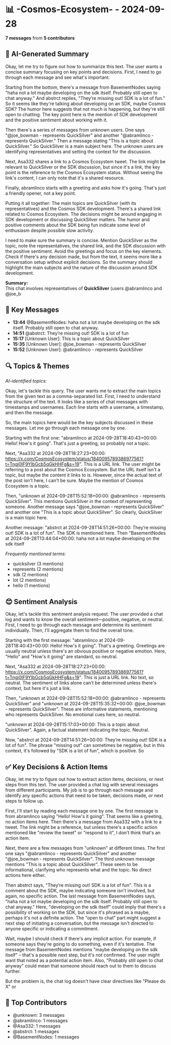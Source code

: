 # 📊 -Cosmos-Ecosystem- - 2024-09-28
**7 messages** from **5 contributors**

## 📝 AI-Generated Summary
<think>
Okay, let me try to figure out how to summarize this text. The user wants a concise summary focusing on key points and decisions. First, I need to go through each message and see what's important.

Starting from the bottom, there's a message from BasementNodes saying "haha not a lot maybe developing on the sdk itself. Probably still open to chat anyway." And abstrct replies, "They’re missing out! SDK is a lot of fun." So it seems like they're talking about developing on an SDK, maybe Cosmos SDK? The humor here suggests that not much is happening, but they're still open to chatting. The key point here is the mention of SDK development and the positive sentiment about working with it.

Then there's a series of messages from unknown users. One says "@joe_bowman - represents QuickSilver" and another "@abramlinco - represents QuickSilver." Then a message stating "This is a topic about QuickSilver." So QuickSilver is a main subject here. The unknown users are identifying representatives and setting the context for the discussion.

Next, Asa332 shares a link to a Cosmos Ecosystem tweet. The link might be relevant to QuickSilver or the SDK discussion, but since it's a link, the key point is the reference to the Cosmos Ecosystem status. Without seeing the link's content, I can only note that it's a shared resource.

Finally, abramlinco starts with a greeting and asks how it's going. That's just a friendly opener, not a key point.

Putting it all together: The main topics are QuickSilver (with its representatives) and the Cosmos SDK development. There's a shared link related to Cosmos Ecosystem. The decisions might be around engaging in SDK development or discussing QuickSilver matters. The humor and positive comments about the SDK being fun indicate some level of enthusiasm despite possible slow activity.

I need to make sure the summary is concise. Mention QuickSilver as the topic, note the representatives, the shared link, and the SDK discussion with the positive sentiment. Avoid the greetings and focus on the key elements. Check if there's any decision made, but from the text, it seems more like a conversation setup without explicit decisions. So the summary should highlight the main subjects and the nature of the discussion around SDK development.
</think>

**Summary:**  
This chat involves representatives of **QuickSilver** (users @abramlinco and @joe_b

## 💬 Key Messages
- **13:44** @BasementNodes: haha not a lot maybe developing on the sdk itself. Probably still open to chat anyway.
- **14:51** @abstrct: They’re missing out! SDK is a lot of fun
- **15:17** [Unknown User]: This is a topic about QuickSilver
- **15:35** [Unknown User]: @joe_bowman - represents QuickSilver
- **15:52** [Unknown User]: @abramlinco - represents QuickSilver

## 🔍 Topics & Themes
*AI-identified topics:*
> <think>
Okay, let's tackle this query. The user wants me to extract the main topics from the given text as a comma-separated list. First, I need to understand the structure of the text. It looks like a series of chat messages with timestamps and usernames. Each line starts with a username, a timestamp, and then the message.

So, the main topics here would be the key subjects discussed in these messages. Let me go through each message one by one. 

Starting with the first one: "abramlinco at 2024-09-28T18:40:43+00:00: Hello! How's it going". That's just a greeting, so probably not a topic. 

Next, "Asa332 at 2024-09-28T18:27:23+00:00: https://x.com/CosmosEcosystem/status/1840095789386977561?t=Tngj0IF9YIbGcb5qGkHHFg&s=19". This is a URL link. The user might be referring to a post about the Cosmos Ecosystem. But the URL itself isn't a topic, but maybe the content it links to is. However, since the actual text of the post isn't here, I can't be sure. Maybe the mention of Cosmos Ecosystem is a topic.

Then, "unknown at 2024-09-28T15:52:18+00:00: @abramlinco - represents QuickSilver". This mentions QuickSilver in the context of representing someone. Another message says "@joe_bowman - represents QuickSilver" and another one "This is a topic about QuickSilver". So clearly, QuickSilver is a main topic here. 

Another message: "abstrct at 2024-09-28T14:51:26+00:00: They’re missing out! SDK is a lot of fun". The SDK is mentioned here. Then "BasementNodes at 2024-09-28T13:44:04+00:00: haha not a lot maybe developing on the sdk itself

*Frequently mentioned terms:*
- quicksilver (3 mentions)
- represents (2 mentions)
- sdk (2 mentions)
- lot (2 mentions)
- hello (1 mentions)

## 😊 Sentiment Analysis
<think>
Okay, let's tackle this sentiment analysis request. The user provided a chat log and wants to know the overall sentiment—positive, negative, or neutral. First, I need to go through each message and determine its sentiment individually. Then, I'll aggregate them to find the overall tone.

Starting with the first message: "abramlinco at 2024-09-28T18:40:43+00:00: Hello! How's it going". That's a greeting. Greetings are usually neutral unless there's an obvious positive or negative emotion. Here, "Hello" and "How's it going" are standard, so neutral.

Next, "Asa332 at 2024-09-28T18:27:23+00:00: https://x.com/CosmosEcosystem/status/1840095789386977561?t=Tngj0IF9YIbGcb5qGkHHFg&s=19". This is just a URL link. No text, so neutral. The sentiment of links alone can't be determined unless there's context, but here it's just a link.

Then, "unknown at 2024-09-28T15:52:18+00:00: @abramlinco - represents QuickSilver" and "unknown at 2024-09-28T15:35:32+00:00: @joe_bowman - represents QuickSilver". These are informative statements, mentioning who represents QuickSilver. No emotional cues here, so neutral.

"unknown at 2024-09-28T15:17:03+00:00: This is a topic about QuickSilver". Again, a factual statement indicating the topic. Neutral.

Now, "abstrct at 2024-09-28T14:51:26+00:00: They’re missing out! SDK is a lot of fun". The phrase "missing out" can sometimes be negative, but in this context, it's followed by "SDK is a lot of fun", which is positive. So

## ✅ Key Decisions & Action Items
<think>
Okay, let me try to figure out how to extract action items, decisions, or next steps from this text. The user provided a chat log with several messages from different participants. My job is to go through each message and identify any specific actions that need to be taken, decisions made, or next steps to follow up.

First, I'll start by reading each message one by one. The first message is from abramlinco saying "Hello! How's it going". That seems like a greeting, no action items here. Then there's a message from Asa332 with a link to a tweet. The link might be a reference, but unless there's a specific action mentioned like "review the tweet" or "respond to it", I don't think that's an action item. 

Next, there are a few messages from "unknown" at different times. The first one says "@abramlinco - represents QuickSilver" and another "@joe_bowman - represents QuickSilver". The third unknown message mentions "This is a topic about QuickSilver". These seem to be informational, clarifying who represents what and the topic. No direct actions here either.

Then abstrct says, "They’re missing out! SDK is a lot of fun". This is a comment about the SDK, maybe indicating someone isn't involved, but again, no specific action. The last message from BasementNodes says, "haha not a lot maybe developing on the sdk itself. Probably still open to chat anyway." Here, "developing on the sdk itself" could imply that there's a possibility of working on the SDK, but since it's phrased as a maybe, perhaps it's not a definite action. The "open to chat" part might suggest a next step of initiating a conversation, but the message isn't directed to anyone specific or indicating a commitment.

Wait, maybe I should check if there's any implicit action. For example, if someone says they're going to do something, even if it's tentative. The message from BasementNodes mentions "maybe developing on the sdk itself" – that's a possible next step, but it's not confirmed. The user might want that noted as a potential action item. Also, "Probably still open to chat anyway" could mean that someone should reach out to them to discuss further. 

But the problem is, the chat log doesn't have clear directives like "Please do X" or

## 👥 Top Contributors
- @unknown: 3 messages
- @abramlinco: 1 messages
- @Asa332: 1 messages
- @abstrct: 1 messages
- @BasementNodes: 1 messages